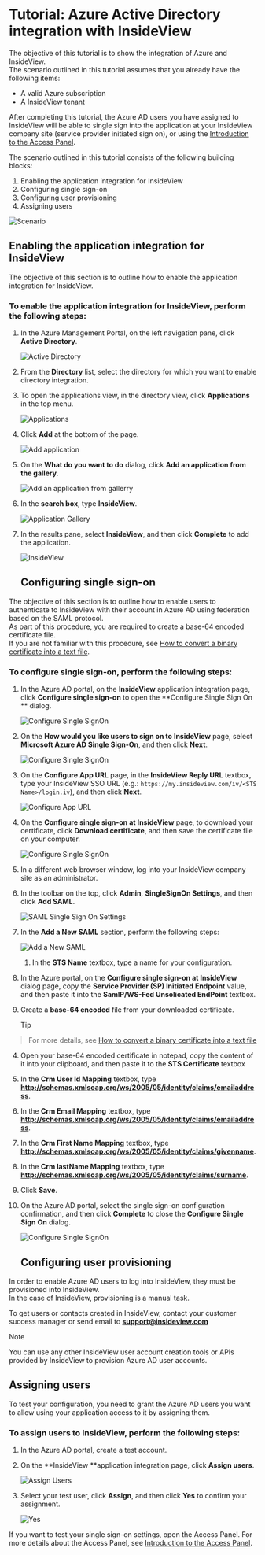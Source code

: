 <properties 
    pageTitle="Tutorial: Azure Active Directory integration with InsideView | Microsoft Azure" 
    description="Learn how to use InsideView with Azure Active Directory to enable single sign-on, automated provisioning, and more!" 
    services="active-directory" 
    authors="jeevansd"  
    documentationCenter="na" manager="stevenpo"/>

<tags 
    ms.service="active-directory" 
    ms.devlang="na" 
    ms.topic="article" 
    ms.tgt_pltfrm="na" 
    ms.workload="identity" 
    ms.date="01/14/2016" 
    ms.author="jeedes" />

# Tutorial: Azure Active Directory integration with InsideView
The objective of this tutorial is to show the integration of Azure and InsideView.  
The scenario outlined in this tutorial assumes that you already have the following items:

* A valid Azure subscription
* A InsideView tenant

After completing this tutorial, the Azure AD users you have assigned to InsideView will be able to single sign into the application at your InsideView company site (service provider initiated sign on), or using the [Introduction to the Access Panel](active-directory-saas-access-panel-introduction.md).

The scenario outlined in this tutorial consists of the following building blocks:

1. Enabling the application integration for InsideView
2. Configuring single sign-on
3. Configuring user provisioning
4. Assigning users

![Scenario](./media/active-directory-saas-insideview-tutorial/IC794128.png "Scenario")

## Enabling the application integration for InsideView
The objective of this section is to outline how to enable the application integration for InsideView.

### To enable the application integration for InsideView, perform the following steps:
1. In the Azure Management Portal, on the left navigation pane, click **Active Directory**.

   ![Active Directory](./media/active-directory-saas-insideview-tutorial/IC700993.png "Active Directory")

2. From the **Directory** list, select the directory for which you want to enable directory integration.

3. To open the applications view, in the directory view, click **Applications** in the top menu.

   ![Applications](./media/active-directory-saas-insideview-tutorial/IC700994.png "Applications")

4. Click **Add** at the bottom of the page.

   ![Add application](./media/active-directory-saas-insideview-tutorial/IC749321.png "Add application")

5. On the **What do you want to do** dialog, click **Add an application from the gallery**.

   ![Add an application from gallerry](./media/active-directory-saas-insideview-tutorial/IC749322.png "Add an application from gallerry")

6. In the **search box**, type **InsideView**.

   ![Application Gallery](./media/active-directory-saas-insideview-tutorial/IC794129.png "Application Gallery")

7. In the results pane, select **InsideView**, and then click **Complete** to add the application.

   ![InsideView](./media/active-directory-saas-insideview-tutorial/IC794130.png "InsideView")

   ## Configuring single sign-on

The objective of this section is to outline how to enable users to authenticate to InsideView with their account in Azure AD using federation based on the SAML protocol.  
As part of this procedure, you are required to create a base-64 encoded certificate file.  
If you are not familiar with this procedure, see [How to convert a binary certificate into a text file](http://youtu.be/PlgrzUZ-Y1o).

### To configure single sign-on, perform the following steps:
1. In the Azure AD portal, on the **InsideView** application integration page, click **Configure single sign-on** to open the **Configure Single Sign On ** dialog.

   ![Configure Single SignOn](./media/active-directory-saas-insideview-tutorial/IC794131.png "Configure Single SignOn")

2. On the **How would you like users to sign on to InsideView** page, select **Microsoft Azure AD Single Sign-On**, and then click **Next**.

   ![Configure Single SignOn](./media/active-directory-saas-insideview-tutorial/IC794132.png "Configure Single SignOn")

3. On the **Configure App URL** page, in the **InsideView Reply URL** textbox, type your InsideView SSO URL (e.g.: `https://my.insideview.com/iv/<STS Name>/login.iv`), and then click **Next**.

   ![Configure App URL](./media/active-directory-saas-insideview-tutorial/IC794133.png "Configure App URL")

4. On the **Configure single sign-on at InsideView** page, to download your certificate, click **Download certificate**, and then save the certificate file on your computer.

   ![Configure Single SignOn](./media/active-directory-saas-insideview-tutorial/IC794134.png "Configure Single SignOn")

5. In a different web browser window, log into your InsideView company site as an administrator.

6. In the toolbar on the top, click **Admin**, **SingleSignOn Settings**, and then click **Add SAML**.

   ![SAML Single Sign On Settings](./media/active-directory-saas-insideview-tutorial/IC794135.png "SAML Single Sign On Settings")

7. In the **Add a New SAML** section, perform the following steps:

   ![Add a New SAML](./media/active-directory-saas-insideview-tutorial/IC794136.png "Add a New SAML")

   1. In the **STS Name** textbox, type a name for your configuration.
2. In the Azure portal, on the **Configure single sign-on at InsideView** dialog page, copy the **Service Provider (SP) Initiated Endpoint** value, and then paste it into the **SamlP/WS-Fed Unsolicated EndPoint** textbox.
3. Create a **base-64 encoded** file from your downloaded certificate.

   > [!TIP]
> For more details, see [How to convert a binary certificate into a text file](http://youtu.be/PlgrzUZ-Y1o)
> 
4. Open your base-64 encoded certificate in notepad, copy the content of it into your clipboard, and then paste it to the **STS Certificate** textbox

5. In the **Crm User Id Mapping** textbox, type **http://schemas.xmlsoap.org/ws/2005/05/identity/claims/emailaddress**.
6. In the **Crm Email Mapping** textbox, type **http://schemas.xmlsoap.org/ws/2005/05/identity/claims/emailaddress**.
7. In the **Crm First Name Mapping** textbox, type **http://schemas.xmlsoap.org/ws/2005/05/identity/claims/givenname**.
8. In the **Crm lastName Mapping** textbox, type **http://schemas.xmlsoap.org/ws/2005/05/identity/claims/surname**.
9. Click **Save**.

8. On the Azure AD portal, select the single sign-on configuration confirmation, and then click **Complete** to close the **Configure Single Sign On** dialog.

   ![Configure Single SignOn](./media/active-directory-saas-insideview-tutorial/IC794137.png "Configure Single SignOn")

   ## Configuring user provisioning

In order to enable Azure AD users to log into InsideView, they must be provisioned into InsideView.  
In the case of InsideView, provisioning is a manual task.

To get users or contacts created in InsideView, contact your customer success manager or send email to **support@insideview.com**

> [!NOTE]
> You can use any other InsideView user account creation tools or APIs provided by InsideView to provision Azure AD user accounts.
> 
> 
## Assigning users
To test your configuration, you need to grant the Azure AD users you want to allow using your application access to it by assigning them.

### To assign users to InsideView, perform the following steps:
1. In the Azure AD portal, create a test account.

2. On the **InsideView **application integration page, click **Assign users**.

   ![Assign Users](./media/active-directory-saas-insideview-tutorial/IC794138.png "Assign Users")

3. Select your test user, click **Assign**, and then click **Yes** to confirm your assignment.

   ![Yes](./media/active-directory-saas-insideview-tutorial/IC767830.png "Yes")


If you want to test your single sign-on settings, open the Access Panel. For more details about the Access Panel, see [Introduction to the Access Panel](active-directory-saas-access-panel-introduction.md).

